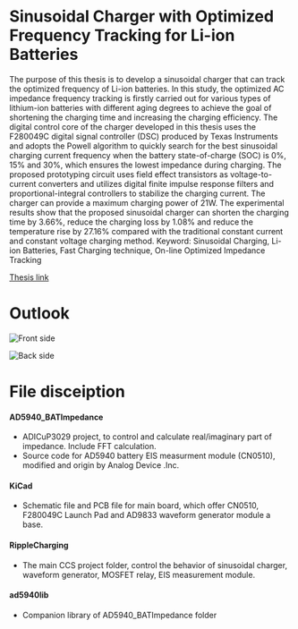# Sinusoidal Charger with Optimized Frequency Tracking for Li-ion Batteries

The purpose of this thesis is to develop a sinusoidal charger that can track the optimized frequency of Li-ion batteries.
In this study, the optimized AC impedance frequency tracking is firstly carried out for various types of lithium-ion batteries with different aging degrees to achieve the goal of shortening the charging time and increasing the charging efficiency. 
The digital control core of the charger developed in this thesis uses the F280049C digital signal controller (DSC) produced by Texas Instruments and adopts the Powell algorithm to quickly search for the best sinusoidal charging current frequency when the battery state-of-charge (SOC) is 0%, 15% and 30%, which ensures the lowest impedance during charging.
The proposed prototyping circuit uses field effect transistors as voltage-to-current converters and utilizes digital finite impulse response filters and proportional-integral controllers to stabilize the charging current. 
The charger can provide a maximum charging power of 21W. The experimental results show that the proposed sinusoidal charger can shorten the charging time by 3.66%, reduce the charging loss by 1.08% and reduce the temperature rise by 27.16% compared with the traditional constant current and constant voltage charging method.
Keyword: Sinusoidal Charging, Li-ion Batteries, Fast Charging technique, On-line Optimized Impedance Tracking

[Thesis link](https://ndltd.ncl.edu.tw/cgi-bin/gs32/gsweb.cgi/login?o=dwebmge)

# Outlook
![Front side](https://github.com/HabonRoof/SRC-Charging/blob/main/image/outlook.PNG)

![Back side](https://github.com/HabonRoof/SRC-Charging/blob/main/image/outlook2.PNG)

# File disceiption
#### AD5940_BATImpedance
- ADICuP3029 project, to control and calculate real/imaginary part of impedance. Include FFT calculation.
- Source code for AD5940 battery EIS measurment module (CN0510), modified and origin by Analog Device .Inc.
#### KiCad
- Schematic file and PCB file for main board, which offer CN0510, F280049C Launch Pad and AD9833 waveform generator module a base.
#### RippleCharging
- The main CCS project folder, control the behavior of sinusoidal charger, waveform generator, MOSFET relay, EIS measurement module.
#### ad5940lib
- Companion library of AD5940_BATImpedance folder
